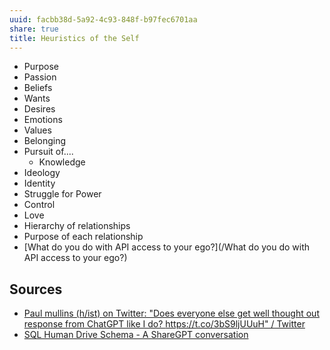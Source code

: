 ```yaml
---
uuid: facbb38d-5a92-4c93-848f-b97fec6701aa
share: true
title: Heuristics of the Self
---
```

* Purpose
* Passion
* Beliefs
* Wants
* Desires
* Emotions
* Values
* Belonging
* Pursuit of....
	* Knowledge
* Ideology
* Identity
* Struggle for Power
* Control
* Love
* Hierarchy of relationships
* Purpose of each relationship
* [What do you do with API access to your ego?](/What do you do with API access to your ego?)

## Sources

* [Paul mullins (h/ist) on Twitter: "Does everyone else get well thought out response from ChatGPT like I do? https://t.co/3bS9ljUUuH" / Twitter](https://twitter.com/PaulWMullins/status/1666883771243585558)
* [SQL Human Drive Schema - A ShareGPT conversation](https://sharegpt.com/c/HOPt9id)